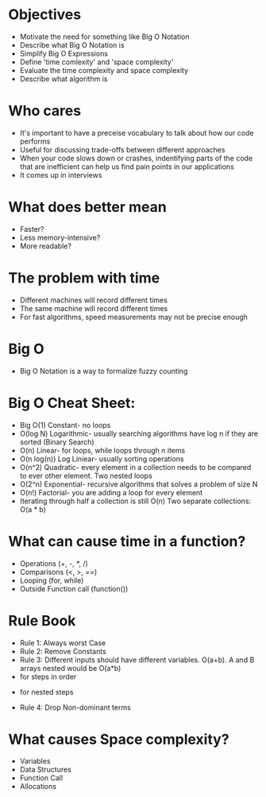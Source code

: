 # Objectives

- Motivate the need for something like Big O Notation
- Describe what Big O Notation is
- Simplify Big O Expressions
- Define 'time comlexity' and 'space complexity'
- Evaluate the time complexity and space complexity
- Describe what algorithm is

# Who cares

- It's important to have a preceise vocabulary to talk about how our code performs
- Useful for discussing trade-offs between different approaches
- When your code slows down or crashes, indentifying parts of the code that are inefficient can help us find pain points in our applications
- It comes up in interviews

# What does better mean

- Faster?
- Less memory-intensive?
- More readable?

# The problem with time

- Different machines will record different times
- The same machine will record different times
- For fast algorithms, speed measurements may not be precise enough

# Big O

- Big O Notation is a way to formalize fuzzy counting

# Big O Cheat Sheet:

- Big O(1) Constant- no loops
- O(log N) Logarithmic- usually searching algorithms have log n if they are sorted (Binary Search)
- O(n) Linear- for loops, while loops through n items
- O(n log(n)) Log Liniear- usually sorting operations
- O(n^2) Quadratic- every element in a collection needs to be compared to ever other element. Two nested loops
- O(2^n) Exponential- recursive algorithms that solves a problem of size N
- O(n!) Factorial- you are adding a loop for every element
- Iterating through half a collection is still O(n)
  Two separate collections: O(a \* b)

# What can cause time in a function?

- Operations (+, -, \*, /)
- Comparisons (<, >, ==)
- Looping (for, while)
- Outside Function call (function())

# Rule Book

- Rule 1: Always worst Case
- Rule 2: Remove Constants
- Rule 3: Different inputs should have different variables. O(a+b). A and B arrays nested would be O(a\*b)
- for steps in order

* for nested steps

- Rule 4: Drop Non-dominant terms

# What causes Space complexity?

- Variables
- Data Structures
- Function Call
- Allocations
